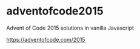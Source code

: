 # adventofcode2015
Advent of Code 2015 solutions in vanilla Javascript

https://adventofcode.com/2015
